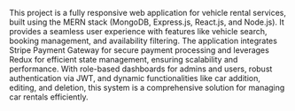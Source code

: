 This project is a fully responsive web application for vehicle rental services, built using the MERN stack (MongoDB, Express.js, React.js, and Node.js). It provides a seamless user experience with features like vehicle search, booking management, and availability filtering. The application integrates Stripe Payment Gateway for secure payment processing and leverages Redux for efficient state management, ensuring scalability and performance. With role-based dashboards for admins and users, robust authentication via JWT, and dynamic functionalities like car addition, editing, and deletion, this system is a comprehensive solution for managing car rentals efficiently. 
